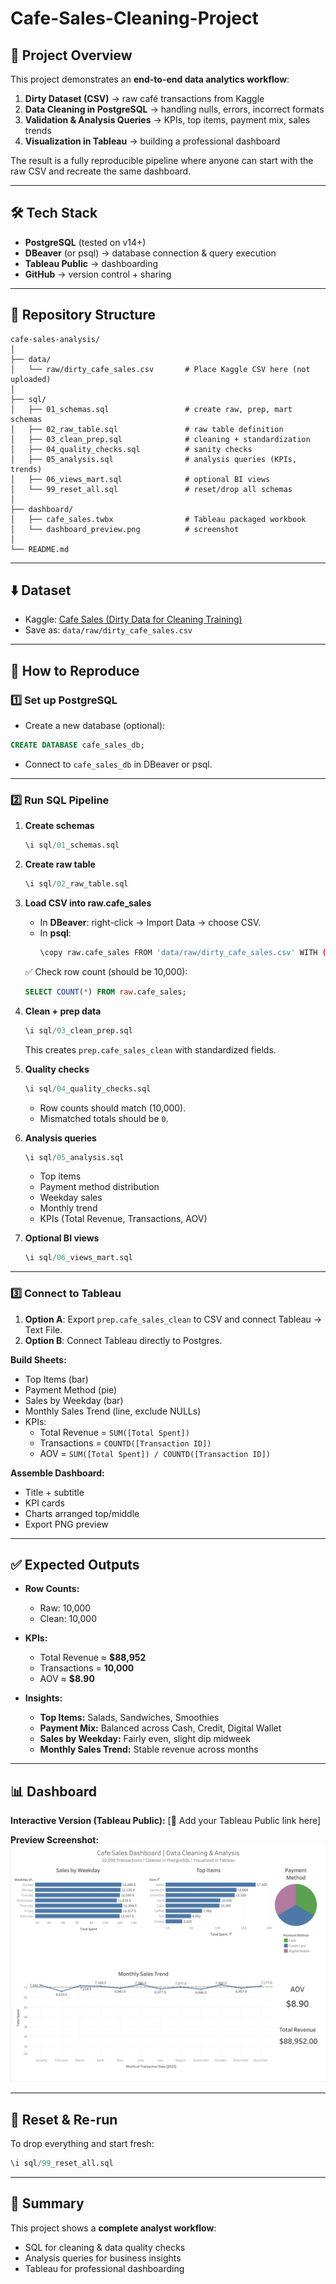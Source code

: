 # Cafe-Sales-Cleaning-Project

## 📌 Project Overview  
This project demonstrates an **end-to-end data analytics workflow**:  

1. **Dirty Dataset (CSV)** → raw café transactions from Kaggle  
2. **Data Cleaning in PostgreSQL** → handling nulls, errors, incorrect formats  
3. **Validation & Analysis Queries** → KPIs, top items, payment mix, sales trends  
4. **Visualization in Tableau** → building a professional dashboard  

The result is a fully reproducible pipeline where anyone can start with the raw CSV and recreate the same dashboard.  

---

## 🛠️ Tech Stack  
- **PostgreSQL** (tested on v14+)  
- **DBeaver** (or psql) → database connection & query execution  
- **Tableau Public** → dashboarding  
- **GitHub** → version control + sharing  

---

## 📂 Repository Structure  

```
cafe-sales-analysis/
│
├── data/
│   └── raw/dirty_cafe_sales.csv       # Place Kaggle CSV here (not uploaded)
│
├── sql/
│   ├── 01_schemas.sql                 # create raw, prep, mart schemas
│   ├── 02_raw_table.sql               # raw table definition
│   ├── 03_clean_prep.sql              # cleaning + standardization
│   ├── 04_quality_checks.sql          # sanity checks
│   ├── 05_analysis.sql                # analysis queries (KPIs, trends)
│   ├── 06_views_mart.sql              # optional BI views
│   └── 99_reset_all.sql               # reset/drop all schemas
│
├── dashboard/
│   ├── cafe_sales.twbx                # Tableau packaged workbook
│   └── dashboard_preview.png          # screenshot
│
└── README.md
```

---

## ⬇️ Dataset  
- Kaggle: [Cafe Sales (Dirty Data for Cleaning Training)](https://www.kaggle.com/datasets/ahmedmohamed2003/cafe-sales-dirty-data-for-cleaning-training)  
- Save as: `data/raw/dirty_cafe_sales.csv`  

---

## 🚀 How to Reproduce  

### 1️⃣ Set up PostgreSQL  
- Create a new database (optional):  
```sql
CREATE DATABASE cafe_sales_db;
```
- Connect to `cafe_sales_db` in DBeaver or psql.  

---

### 2️⃣ Run SQL Pipeline  

1. **Create schemas**  
   ```sql
   \i sql/01_schemas.sql
   ```

2. **Create raw table**  
   ```sql
   \i sql/02_raw_table.sql
   ```

3. **Load CSV into raw.cafe_sales**  
   - In **DBeaver**: right-click → Import Data → choose CSV.  
   - In **psql**:  
     ```bash
     \copy raw.cafe_sales FROM 'data/raw/dirty_cafe_sales.csv' WITH (FORMAT csv, HEADER true);
     ```

   ✅ Check row count (should be 10,000):  
   ```sql
   SELECT COUNT(*) FROM raw.cafe_sales;
   ```

4. **Clean + prep data**  
   ```sql
   \i sql/03_clean_prep.sql
   ```

   This creates `prep.cafe_sales_clean` with standardized fields.

5. **Quality checks**  
   ```sql
   \i sql/04_quality_checks.sql
   ```
   - Row counts should match (10,000).  
   - Mismatched totals should be `0`.  

6. **Analysis queries**  
   ```sql
   \i sql/05_analysis.sql
   ```
   - Top items  
   - Payment method distribution  
   - Weekday sales  
   - Monthly trend  
   - KPIs (Total Revenue, Transactions, AOV)  

7. **Optional BI views**  
   ```sql
   \i sql/06_views_mart.sql
   ```

---

### 3️⃣ Connect to Tableau  

1. **Option A**: Export `prep.cafe_sales_clean` to CSV and connect Tableau → Text File.  
2. **Option B**: Connect Tableau directly to Postgres.  

**Build Sheets:**  
- Top Items (bar)  
- Payment Method (pie)  
- Sales by Weekday (bar)  
- Monthly Sales Trend (line, exclude NULLs)  
- KPIs:  
  - Total Revenue = `SUM([Total Spent])`  
  - Transactions = `COUNTD([Transaction ID])`  
  - AOV = `SUM([Total Spent]) / COUNTD([Transaction ID])`  

**Assemble Dashboard:**  
- Title + subtitle  
- KPI cards  
- Charts arranged top/middle  
- Export PNG preview  

---

## ✅ Expected Outputs  

- **Row Counts:**  
  - Raw: 10,000  
  - Clean: 10,000  

- **KPIs:**  
  - Total Revenue ≈ **$88,952**  
  - Transactions = **10,000**  
  - AOV ≈ **$8.90**  

- **Insights:**  
  - **Top Items:** Salads, Sandwiches, Smoothies  
  - **Payment Mix:** Balanced across Cash, Credit, Digital Wallet  
  - **Sales by Weekday:** Fairly even, slight dip midweek  
  - **Monthly Sales Trend:** Stable revenue across months  

---

## 📊 Dashboard  

**Interactive Version (Tableau Public):** [🔗 Add your Tableau Public link here]  

**Preview Screenshot:**  
![Dashboard Preview](dashboard/dashboard_preview.png)  

---

## 🔁 Reset & Re-run  
To drop everything and start fresh:  
```sql
\i sql/99_reset_all.sql
```

---

## 📣 Summary  
This project shows a **complete analyst workflow**:  

- SQL for cleaning & data quality checks  
- Analysis queries for business insights  
- Tableau for professional dashboarding  
